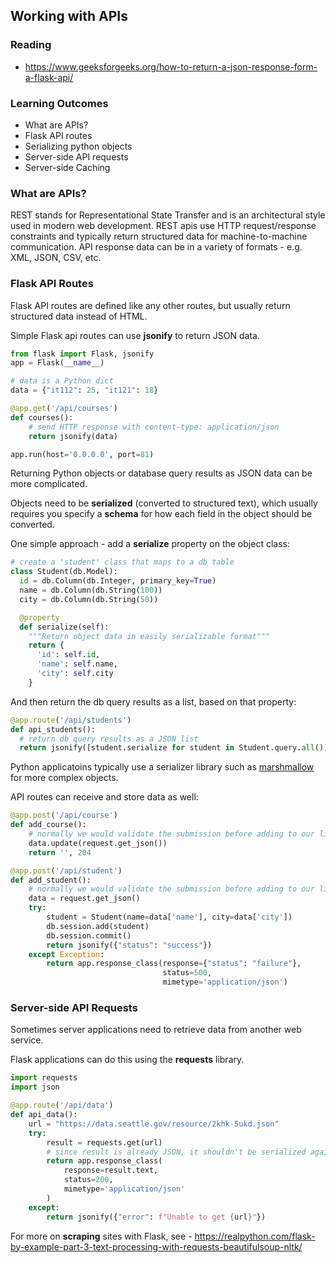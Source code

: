## Working with APIs

### Reading

- https://www.geeksforgeeks.org/how-to-return-a-json-response-form-a-flask-api/

### Learning Outcomes

- What are APIs?
- Flask API routes
- Serializing python objects
- Server-side API requests
- Server-side Caching

### What are APIs?

REST stands for Representational State Transfer and is an architectural style used in modern web development. REST apis use HTTP request/response constraints and typically return structured data for machine-to-machine communication. API response data can be in a variety of formats - e.g. XML, JSON, CSV, etc.

### Flask API Routes

Flask API routes are defined like any other routes, but usually return structured data instead of HTML.

Simple Flask api routes can use **jsonify** to return JSON data.

```python
from flask import Flask, jsonify
app = Flask(__name__)

# data is a Python dict
data = {"it112": 25, "it121": 18}

@app.get('/api/courses')
def courses():
    # send HTTP response with content-type: application/json
    return jsonify(data)

app.run(host='0.0.0.0', port=81)
```


Returning Python objects or database query results as JSON data can be more complicated. 

Objects need to be **serialized** (converted to structured text), which usually requires you specify a **schema** for how each field in the object should be converted.

One simple approach - add a **serialize** property on the object class:

```python
# create a 'student' class that maps to a db table
class Student(db.Model):
  id = db.Column(db.Integer, primary_key=True)
  name = db.Column(db.String(100))
  city = db.Column(db.String(50))

  @property
  def serialize(self):
    """Return object data in easily serializable format"""
    return {
      'id': self.id,
      'name': self.name,
      'city': self.city
    }
```

And then return the db query results as a list, based on that property:

```python
@app.route('/api/students')
def api_students():
  # return db query results as a JSON list
  return jsonify([student.serialize for student in Student.query.all()])
```

Python applicatoins typically use a serializer library such as [marshmallow](https://marshmallow.readthedocs.io/en/stable/) for more complex objects. 

API routes can receive and store data as well:

```python
@app.post('/api/course')
def add_course():
    # normally we would validate the submission before adding to our list
    data.update(request.get_json())
    return '', 204

@app.post('/api/student')
def add_student():
    # normally we would validate the submission before adding to our list
    data = request.get_json()
    try:
        student = Student(name=data['name'], city=data['city'])
        db.session.add(student)
        db.session.commit()
        return jsonify({"status": "success"})
    except Exception:
        return app.response_class(response={"status": "failure"},
                                  status=500,
                                  mimetype='application/json')

```


### Server-side API Requests

Sometimes server applications need to retrieve data from another web service.

Flask applications can do this using the **requests** library.

```python
import requests
import json

@app.route('/api/data')
def api_data():
    url = "https://data.seattle.gov/resource/2khk-5ukd.json"
    try:
        result = requests.get(url)
        # since result is already JSON, it shouldn't be serialized again
        return app.response_class(
            response=result.text,
            status=200,
            mimetype='application/json'
        )
    except:
        return jsonify({"error": f"Unable to get {url}"})

```

For more on **scraping** sites with Flask, see - https://realpython.com/flask-by-example-part-3-text-processing-with-requests-beautifulsoup-nltk/